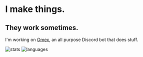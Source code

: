 # I make things.
## They work sometimes.

I'm working on [Omex](https://discord.com/api/oauth2/authorize?client_id=874826554960658532&permissions=1101662645254&scope=applications.commands%20bot), an all purpose Discord bot that does stuff. 

![stats](https://github-readme-stats-glxryx.vercel.app/api?username=glxryx&custom_title=GitHub%20Stats&count_private=true&show_icons=true&theme=dark)
![languages](https://github-readme-stats-glxryx.vercel.app/api/top-langs/?username=glxryx&theme=dark)
